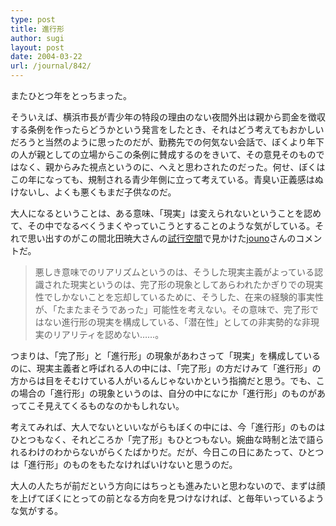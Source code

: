 ```yaml
---
type: post
title: 進行形
author: sugi
layout: post
date: 2004-03-22
url: /journal/842/
---
```

またひとつ年をとっちまった。

そういえば、横浜市長が青少年の特段の理由のない夜間外出は親から罰金を徴収する条例を作ったらどうかという発言をしたとき、それはどう考えてもおかしいだろうと当然のように思ったのだが、勤務先での何気ない会話で、ぼくより年下の人が親としての立場からこの条例に賛成するのをきいて、その意見そのものではなく、親からみた視点というのに、へえと思わされたのだった。何せ、ぼくはこの年になっても、規制される青少年側に立って考えている。青臭い正義感はぬけないし、よくも悪くもまだ子供なのだ。

大人になるということは、ある意味、「現実」は変えられないということを認めて、その中でなるべくうまくやっていこうとすることのような気がしている。それで思い出すのがこの間北田暁大さんの<a href="http://d.hatena.ne.jp/gyodaikt/20040225" onclick="_gaq.push(['_trackEvent', 'outbound-article', 'http://d.hatena.ne.jp/gyodaikt/20040225', '試行空間']);" >試行空間</a>で見かけた<a href="http://d.hatena.ne.jp/jouno/" onclick="_gaq.push(['_trackEvent', 'outbound-article', 'http://d.hatena.ne.jp/jouno/', 'jouno']);" >jouno</a>さんのコメントだ。

> 悪しき意味でのリアリズムというのは、そうした現実主義がよっている認識された現実というのは、完了形の現象としてあらわれたかぎりでの現実性でしかないことを忘却しているために、そうした、在来の経験的事実性が、「たまたまそうであった」可能性を考えない。その意味で、完了形ではない進行形の現実を構成している、「潜在性」としての非実勢的な非現実のリアリティを認めない……。

つまりは、「完了形」と「進行形」の現象があわさって「現実」を構成しているのに、現実主義者と呼ばれる人の中には、「完了形」の方だけみて「進行形」の方からは目をそむけている人がいるんじゃないかという指摘だと思う。でも、この場合の「進行形」の現象というのは、自分の中になにか「進行形」のものがあってこそ見えてくるものなのかもしれない。

考えてみれば、大人でないといいながらもぼくの中には、今「進行形」のものはひとつもなく、それどころか「完了形」もひとつもない。婉曲な時制と法で語られるわけのわからないがらくたばかりだ。だが、今日この日にあたって、ひとつは「進行形」のものをもたなければいけないと思うのだ。

大人の人たちが前だという方向にはちっとも進みたいと思わないので、まずは顔を上げてぼくにとっての前となる方向を見つけなければ、と毎年いっているような気がする。